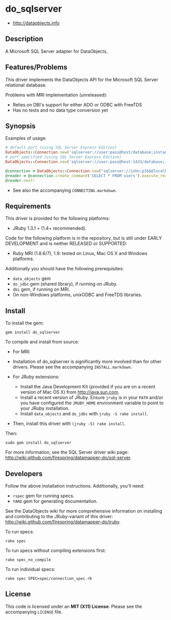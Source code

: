 # do_sqlserver

* <http://dataobjects.info>

## Description

A Microsoft SQL Server adapter for DataObjects,

## Features/Problems

This driver implements the DataObjects API for the Microsoft SQL Server
relational database.

Problems with MRI implementation (unreleased):

* Relies on DBI's support for either ADO or ODBC with FreeTDS
* Has no tests and no data type conversion yet

## Synopsis

Examples of usage:

```ruby
# default port (using SQL Server Express Edition)
DataObjects::Connection.new('sqlserver://user:pass@host/database;instance=SQLEXPRESS')
# port specified (using SQL Server Express Edition)
DataObjects::Connection.new('sqlserver://user:pass@host:1433/database;instance=SQLEXPRESS')

@connection = DataObjects::Connection.new("sqlserver://john:p3$$@localhost:1433/userinfo")
@reader = @connection.create_command('SELECT * FROM users').execute_reader
@reader.next!
```

* See also the accompanying `CONNECTING.markdown`.

## Requirements

This driver is provided for the following platforms:
 * JRuby 1.3.1 + (1.4+ recommended).

Code for the following platform is in the repository, but is still under EARLY
DEVELOPMENT and is neither RELEASED or SUPPORTED:
 * Ruby MRI (1.8.6/7), 1.9: tested on Linux, Mac OS X and Windows platforms.

Additionally you should have the following prerequisites:
 * `data_objects` gem
 * `do_jdbc` gem (shared library), if running on JRuby.
 * `dbi` gem, if running on MRI.
 * On non-Windows platforms, unixODBC and FreeTDS libraries.

## Install

To install the gem:

    gem install do_sqlserver

To compile and install from source:

 * For MRI:
  * Installation of do_sqlserver is significantly more involved than for other
    drivers. Please see the accompanying `INSTALL.markdown`.

 * For JRuby extensions:
   * Install the Java Development Kit (provided if you are
     on a recent version of Mac OS X) from <http://java.sun.com>.
   * Install a recent version of JRuby. Ensure `jruby` is in your `PATH` and/or
     you have configured the `JRUBY_HOME` environment variable to point to your
     JRuby installation.
   * Install `data_objects` and `do_jdbc` with `jruby -S rake install`.

 * Then, install this driver with `(jruby -S) rake install`.

Then:

    sudo gem install do_sqlserver

For more information, see the SQL Server driver wiki page:
<http://wiki.github.com/firespring/datamapper-do/sql-server>.

## Developers

Follow the above installation instructions. Additionally, you'll need:
  * `rspec` gem for running specs.
  * `YARD` gem for generating documentation.

See the DataObjects wiki for more comprehensive information on installing and
contributing to the JRuby-variant of this driver:
<http://wiki.github.com/firespring/datamapper-do/jruby>.

To run specs:

    rake spec

To run specs without compiling extensions first:

    rake spec_no_compile

To run individual specs:

    rake spec SPEC=spec/connection_spec.rb

## License

This code is licensed under an **MIT (X11) License**. Please see the
accompanying `LICENSE` file.
